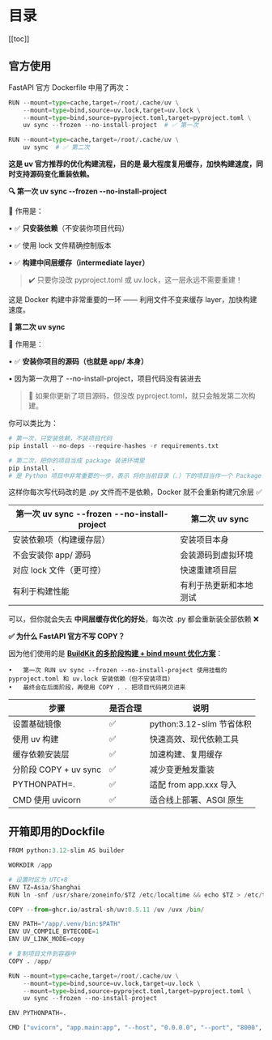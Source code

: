 # 目录

[[toc]]

## 官方使用

 FastAPI 官方 Dockerfile 中用了两次：

```python
RUN --mount=type=cache,target=/root/.cache/uv \
    --mount=type=bind,source=uv.lock,target=uv.lock \
    --mount=type=bind,source=pyproject.toml,target=pyproject.toml \
    uv sync --frozen --no-install-project  # ✅ 第一次

RUN --mount=type=cache,target=/root/.cache/uv \
    uv sync  # ✅ 第二次
```

**这是 uv 官方推荐的优化构建流程，目的是 最大程度复用缓存，加快构建速度，同时支持源码变化重装依赖。**

**🔍 第一次 uv sync --frozen --no-install-project**

📌 作用是：

•	✅ **只安装依赖**（不安装你项目代码）

•	✅ 使用 lock 文件精确控制版本

•	✅ **构建中间层缓存（intermediate layer）**

> ✔️ 只要你没改 pyproject.toml 或 uv.lock，这一层永远不需要重建！
> 

这是 Docker 构建中非常重要的一环 —— 利用文件不变来缓存 layer，加快构建速度。

**🔄 第二次 uv sync**

📌 作用是：

•	✅ **安装你项目的源码（也就是 app/ 本身）**

•	因为第一次用了 --no-install-project，项目代码没有装进去

> 🚨 如果你更新了项目源码，但没改 pyproject.toml，就只会触发第二次构建。
> 

你可以类比为：

```python
# 第一次，只安装依赖，不装项目代码
pip install --no-deps --require-hashes -r requirements.txt

# 第二次，把你的项目当成 package 装进环境里
pip install .
# 是 Python 项目中非常重要的一步，表示 将你当前目录（.）下的项目当作一个 Package 安装到当前 Python 环境中。

```

这样你每次写代码改的是 .py 文件而不是依赖，Docker 就不会重新构建冗余层 ✅

| **第一次** uv sync --frozen --no-install-project | **第二次** uv sync |
| --- | --- |
| 安装依赖项（构建缓存层） | 安装项目本身 |
| 不会安装你 app/ 源码 | 会装源码到虚拟环境 |
| 对应 lock 文件（更可控） | 快速重建项目层 |
| 有利于构建性能 | 有利于热更新和本地测试 |

可以，但你就会失去 **中间层缓存优化的好处**，每次改 .py 都会重新装全部依赖 ❌

**✅ 为什么 FastAPI 官方不写 COPY？**

因为他们使用的是 [**BuildKit 的多阶段构建 + bind mount 优化方案**](https://docs.docker.com/build/buildkit/)：

```
•	第一次 RUN uv sync --frozen --no-install-project 使用挂载的 pyproject.toml 和 uv.lock 安装依赖（但不安装项目）
•	最终会在后面阶段，再使用 COPY . . 把项目代码拷贝进来

```

| **步骤** | **是否合理** | **说明** |
| --- | --- | --- |
| 设置基础镜像 | ✅ | python:3.12-slim 节省体积 |
| 使用 uv 构建 | ✅ | 快速高效、现代依赖工具 |
| 缓存依赖安装层 | ✅ | 加速构建、复用缓存 |
| 分阶段 COPY + uv sync | ✅ | 减少变更触发重装 |
| PYTHONPATH=. | ✅ | 适配 from app.xxx 导入 |
| CMD 使用 uvicorn | ✅ | 适合线上部署、ASGI 原生 |

## 开箱即用的Dockfile

```python
FROM python:3.12-slim AS builder

WORKDIR /app

# 设置时区为 UTC+8
ENV TZ=Asia/Shanghai
RUN ln -snf /usr/share/zoneinfo/$TZ /etc/localtime && echo $TZ > /etc/timezone

COPY --from=ghcr.io/astral-sh/uv:0.5.11 /uv /uvx /bin/

ENV PATH="/app/.venv/bin:$PATH"
ENV UV_COMPILE_BYTECODE=1
ENV UV_LINK_MODE=copy

# 复制项目文件到容器中
COPY . /app/

RUN --mount=type=cache,target=/root/.cache/uv \
    --mount=type=bind,source=uv.lock,target=uv.lock \
    --mount=type=bind,source=pyproject.toml,target=pyproject.toml \
    uv sync --frozen --no-install-project

ENV PYTHONPATH=.

CMD ["uvicorn", "app.main:app", "--host", "0.0.0.0", "--port", "8000", "--log-level", "warning"]
```